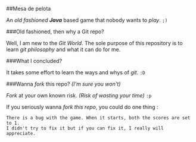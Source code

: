 ##Mesa de pelota

An _old fashioned **Java**_ based game that nobody wants to *play*. `;)`

###Old fashioned, then why a Git repo?

Well, I am new to the *Git World*. The sole purpose of this repository is to learn *git philosophy* and what it can do for me.

###What I concluded?

It takes some effort to learn the ways and whys of *git*. `:D`

###Wanna *fork* this repo? *(I'm sure you won't)*

*Fork* at your own known risk. *(Risk of wasting your time)* `:p`

If you seriously wanna *fork this repo*, you could do one thing : 

	There is a bug with the game. When it starts, both the scores are set to 1.
	I didn't try to fix it but if you can fix it, I really will appreciate.  

